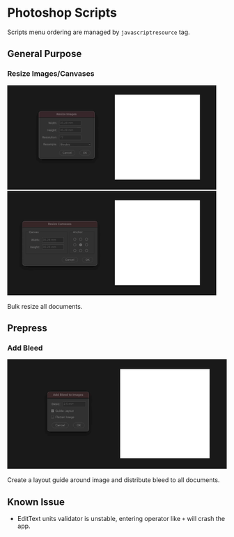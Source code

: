 Photoshop Scripts
=================

Scripts menu ordering are managed by `javascriptresource` tag.

General Purpose
---------------

### Resize Images/Canvases

<img src="../art/psd-resize-images.gif" width="480" height="240"/><img src="../art/psd-resize-canvases.gif" width="480" height="240"/>

Bulk resize all documents.

Prepress
--------

### Add Bleed

![](../art/psd-add-bleed.gif)

Create a layout guide around image and distribute bleed to all documents.

Known Issue
-----------

* EditText units validator is unstable, entering operator like `+` will crash the app.